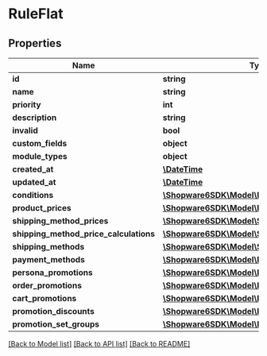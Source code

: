 # RuleFlat

## Properties
Name | Type | Description | Notes
------------ | ------------- | ------------- | -------------
**id** | **string** |  | [optional] 
**name** | **string** |  | 
**priority** | **int** |  | 
**description** | **string** |  | [optional] 
**invalid** | **bool** |  | [optional] 
**custom_fields** | **object** |  | [optional] 
**module_types** | **object** |  | [optional] 
**created_at** | [**\DateTime**](\DateTime.md) |  | 
**updated_at** | [**\DateTime**](\DateTime.md) |  | 
**conditions** | [**\Shopware6SDK\Model\RuleConditionFlat**](RuleConditionFlat.md) |  | [optional] 
**product_prices** | [**\Shopware6SDK\Model\ProductPriceFlat**](ProductPriceFlat.md) |  | [optional] 
**shipping_method_prices** | [**\Shopware6SDK\Model\ShippingMethodPriceFlat**](ShippingMethodPriceFlat.md) |  | [optional] 
**shipping_method_price_calculations** | [**\Shopware6SDK\Model\ShippingMethodPriceFlat**](ShippingMethodPriceFlat.md) |  | [optional] 
**shipping_methods** | [**\Shopware6SDK\Model\ShippingMethodFlat**](ShippingMethodFlat.md) |  | [optional] 
**payment_methods** | [**\Shopware6SDK\Model\PaymentMethodFlat**](PaymentMethodFlat.md) |  | [optional] 
**persona_promotions** | [**\Shopware6SDK\Model\PromotionFlat**](PromotionFlat.md) |  | [optional] 
**order_promotions** | [**\Shopware6SDK\Model\PromotionFlat**](PromotionFlat.md) |  | [optional] 
**cart_promotions** | [**\Shopware6SDK\Model\PromotionFlat**](PromotionFlat.md) |  | [optional] 
**promotion_discounts** | [**\Shopware6SDK\Model\PromotionDiscountFlat**](PromotionDiscountFlat.md) |  | [optional] 
**promotion_set_groups** | [**\Shopware6SDK\Model\PromotionSetgroupFlat**](PromotionSetgroupFlat.md) |  | [optional] 

[[Back to Model list]](../../README.md#documentation-for-models) [[Back to API list]](../../README.md#documentation-for-api-endpoints) [[Back to README]](../../README.md)

